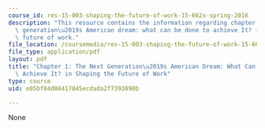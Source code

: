 ```yaml
---
course_id: res-15-003-shaping-the-future-of-work-15-662x-spring-2016
description: "This resource contains the information regarding chapter 1: the next\
  \ generation\u2019s American dream: what can be done to achieve It? in shaping the\
  \ future of work."
file_location: /coursemedia/res-15-003-shaping-the-future-of-work-15-662x-spring-2016/e05bf04d08417045ecdada2f7393090b_MITRES_15_003S16_Chapter1.pdf
file_type: application/pdf
layout: pdf
title: "Chapter 1: The Next Generation\u2019s American Dream: What Can Be Done to\
  \ Achieve It? in Shaping the Future of Work"
type: course
uid: e05bf04d08417045ecdada2f7393090b

---
```

None